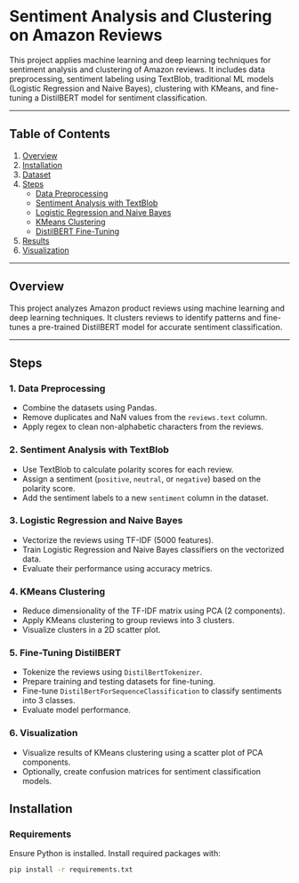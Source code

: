 # Sentiment Analysis and Clustering on Amazon Reviews

This project applies machine learning and deep learning techniques for sentiment analysis and clustering of Amazon reviews. It includes data preprocessing, sentiment labeling using TextBlob, traditional ML models (Logistic Regression and Naive Bayes), clustering with KMeans, and fine-tuning a DistilBERT model for sentiment classification.

---

## Table of Contents
1. [Overview](#overview)
2. [Installation](#installation)
3. [Dataset](#dataset)
4. [Steps](#steps)
   - [Data Preprocessing](#data-preprocessing)
   - [Sentiment Analysis with TextBlob](#sentiment-analysis-with-textblob)
   - [Logistic Regression and Naive Bayes](#logistic-regression-and-naive-bayes)
   - [KMeans Clustering](#kmeans-clustering)
   - [DistilBERT Fine-Tuning](#distilbert-fine-tuning)
5. [Results](#results)
6. [Visualization](#visualization)

---

## Overview

This project analyzes Amazon product reviews using machine learning and deep learning techniques. It clusters reviews to identify patterns and fine-tunes a pre-trained DistilBERT model for accurate sentiment classification.

---
## Steps

### 1. Data Preprocessing
- Combine the datasets using Pandas.
- Remove duplicates and NaN values from the `reviews.text` column.
- Apply regex to clean non-alphabetic characters from the reviews.

### 2. Sentiment Analysis with TextBlob
- Use TextBlob to calculate polarity scores for each review.
- Assign a sentiment (`positive`, `neutral`, or `negative`) based on the polarity score.
- Add the sentiment labels to a new `sentiment` column in the dataset.

### 3. Logistic Regression and Naive Bayes
- Vectorize the reviews using TF-IDF (5000 features).
- Train Logistic Regression and Naive Bayes classifiers on the vectorized data.
- Evaluate their performance using accuracy metrics.

### 4. KMeans Clustering
- Reduce dimensionality of the TF-IDF matrix using PCA (2 components).
- Apply KMeans clustering to group reviews into 3 clusters.
- Visualize clusters in a 2D scatter plot.

### 5. Fine-Tuning DistilBERT
- Tokenize the reviews using `DistilBertTokenizer`.
- Prepare training and testing datasets for fine-tuning.
- Fine-tune `DistilBertForSequenceClassification` to classify sentiments into 3 classes.
- Evaluate model performance.

### 6. Visualization
- Visualize results of KMeans clustering using a scatter plot of PCA components.
- Optionally, create confusion matrices for sentiment classification models.

## Installation

### Requirements
Ensure Python is installed. Install required packages with:

```bash
pip install -r requirements.txt


